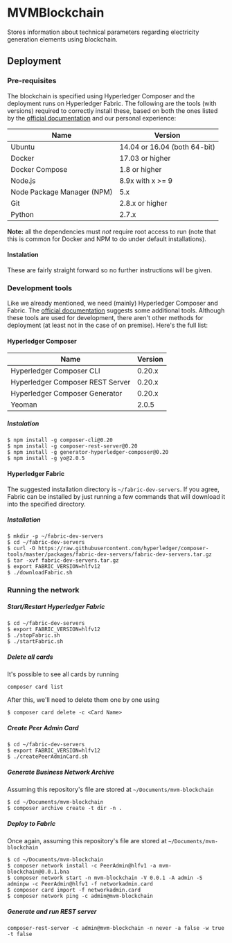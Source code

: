 # MVMBlockchain

Stores information about technical parameters regarding electricity generation elements using blockchain.

## Deployment

### Pre-requisites
The blockchain is specified using Hyperledger Composer and the deployment runs on Hyperledger Fabric. The following are the tools (with versions) required to correctly install these, based on both the ones listed by the [official documentation](https://hyperledger.github.io/composer/latest/installing/installing-prereqs.html) and our personal experience:

| Name                                  | Version                         |
|---------------------------------------|---------------------------------|
| Ubuntu                                | 14.04 or 16.04 (both 64-bit)    |
| Docker                                | 17.03 or higher                 |
| Docker Compose                        | 1.8 or higher                   |
| Node.js                               | 8.9x with x >= 9                |
| Node Package Manager (NPM)            | 5.x                             |
| Git                                   | 2.8.x or higher                 |
| Python                                | 2.7.x                           |

**Note:** all the dependencies must *not* require root access to run (note that this is common for Docker and NPM to do under default installations).

#### Instalation
These are fairly straight forward so no further instructions will be given.


### Development tools
Like we already mentioned, we need (mainly) Hyperledger Composer and Fabric. The [official documentation](https://hyperledger.github.io/composer/latest/installing/development-tools.html) suggests some additional tools. Although these tools are used for development, there aren't other methods for deployment (at least not in the case of on premise). Here's the full list:

#### Hyperledger Composer

| Name                                  | Version                         |
|---------------------------------------|---------------------------------|
| Hyperledger Composer CLI              | 0.20.x                          |
| Hyperledger Composer REST Server      | 0.20.x                          |
| Hyperledger Composer Generator        | 0.20.x                          |
| Yeoman                                | 2.0.5                           |

##### Instalation

```
$ npm install -g composer-cli@0.20
$ npm install -g composer-rest-server@0.20
$ npm install -g generator-hyperledger-composer@0.20
$ npm install -g yo@2.0.5
```

#### Hyperledger Fabric
The suggested installation directory is `~/fabric-dev-servers`. If you agree, Fabric can be installed by just running a few commands that will download it into the specified directory.

##### Installation

```
$ mkdir -p ~/fabric-dev-servers
$ cd ~/fabric-dev-servers
$ curl -O https://raw.githubusercontent.com/hyperledger/composer-tools/master/packages/fabric-dev-servers/fabric-dev-servers.tar.gz
$ tar -xvf fabric-dev-servers.tar.gz
$ export FABRIC_VERSION=hlfv12
$ ./downloadFabric.sh
```


### Running the network

##### Start/Restart Hyperledger Fabric

```
$ cd ~/fabric-dev-servers
$ export FABRIC_VERSION=hlfv12
$ ./stopFabric.sh
$ ./startFabric.sh
```

##### Delete all cards
It's possible to see all cards by running 

```
composer card list
```

After this, we'll need to delete them one by one using

```
$ composer card delete -c <Card Name>
```

##### Create Peer Admin Card

```
$ cd ~/fabric-dev-servers
$ export FABRIC_VERSION=hlfv12
$ ./createPeerAdminCard.sh
```

##### Generate Business Network Archive
Assuming this repository's file are stored at `~/Documents/mvm-blockchain`


```
$ cd ~/Documents/mvm-blockchain
$ composer archive create -t dir -n .
```

##### Deploy to Fabric
Once again, assuming this repository's file are stored at `~/Documents/mvm-blockchain`

```
$ cd ~/Documents/mvm-blockchain
$ composer network install -c PeerAdmin@hlfv1 -a mvm-blockchain@0.0.1.bna
$ composer network start -n mvm-blockchain -V 0.0.1 -A admin -S adminpw -c PeerAdmin@hlfv1 -f networkadmin.card
$ composer card import -f networkadmin.card
$ composer network ping -c admin@mvm-blockchain
```

##### Generate and run REST server
```
composer-rest-server -c admin@mvm-blockchain -n never -a false -w true -t false
```
 
